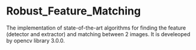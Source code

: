 Robust_Feature_Matching
=======================

The implementation of state-of-the-art algorithms for finding the feature (detector and extractor) and matching between 2 images. It is develeoped by opencv library 3.0.0.
